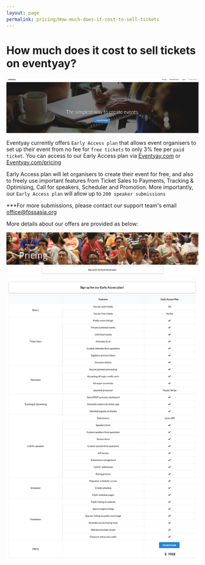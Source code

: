 ```yaml
---
layout: page
permalink: pricing/How-much-does-it-cost-to-sell-tickets
---
```

# How much does it cost to sell tickets on eventyay?

![Selling tickets on eventyay](/images/How-much-does-it-cost-to-sell-tickets-on-eventyay-1.png)

Eventyay currently offers `Early Access plan` that allows event organisers to set up their event from no fee for `free tickets` to only 3% fee per `paid ticket`. You can access to our Early Access plan via [Eventyay.com](https://eventyay.com/) or [Eventyay.com/pricing](https://eventyay.com/pricing)

Early Access plan will let organisers to create their event for free, and also to freely use important features from Ticket Sales to Payments, Tracking & Optimising, Call for speakers, Scheduler and Promotion. More importantly, our `Early Access plan` will allow up to `200 speaker submissions`

***For more submissions, please contact our support team's email office@fossasia.org 

More details about our offers are provided as below:

![Selling tickets on eventyay](/images/How-much-does-it-cost-to-sell-tickets-on-eventyay-3.png)

![Selling tickets on eventyay](/images/How-much-does-it-cost-to-sell-tickets-on-eventyay-4.png)
